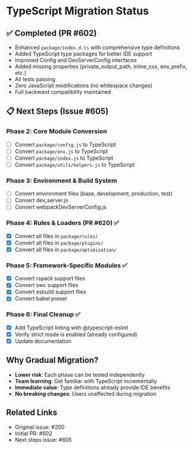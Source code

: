 # TypeScript Migration Status

## ✅ Completed (PR #602)
- Enhanced `package/index.d.ts` with comprehensive type definitions
- Added TypeScript type packages for better IDE support
- Improved Config and DevServerConfig interfaces
- Added missing properties (private_output_path, inline_css, env_prefix, etc.)
- All tests passing
- Zero JavaScript modifications (no whitespace changes)
- Full backward compatibility maintained

## 📋 Next Steps (Issue #605)

### Phase 2: Core Module Conversion
- [ ] Convert `package/config.js` to TypeScript
- [ ] Convert `package/env.js` to TypeScript  
- [ ] Convert `package/index.js` to TypeScript
- [ ] Convert `package/utils/helpers.js` to TypeScript

### Phase 3: Environment & Build System
- [ ] Convert environment files (base, development, production, test)
- [ ] Convert dev_server.js
- [ ] Convert webpackDevServerConfig.js

### Phase 4: Rules & Loaders (PR #620) ✅
- [x] Convert all files in `package/rules/`
- [x] Convert all files in `package/plugins/`
- [x] Convert all files in `package/optimization/`

### Phase 5: Framework-Specific Modules ✅
- [x] Convert rspack support files
- [x] Convert swc support files
- [x] Convert esbuild support files
- [x] Convert babel preset

### Phase 6: Final Cleanup ✅
- [x] Add TypeScript linting with @typescript-eslint
- [x] Verify strict mode is enabled (already configured)
- [x] Update documentation

## Why Gradual Migration?
- **Lower risk**: Each phase can be tested independently
- **Team learning**: Get familiar with TypeScript incrementally
- **Immediate value**: Type definitions already provide IDE benefits
- **No breaking changes**: Users unaffected during migration

## Related Links
- Original issue: #200
- Initial PR: #602
- Next steps issue: #605